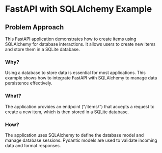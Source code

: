 # FastAPI with SQLAlchemy Example

<div class="content">

## Problem Approach

This FastAPI application demonstrates how to create items using SQLAlchemy for database interactions. It allows users to create new items and store them in a SQLite database.

### Why?

Using a database to store data is essential for most applications. This example shows how to integrate FastAPI with SQLAlchemy to manage data persistence effectively.

### What?

The application provides an endpoint ("/items/") that accepts a request to create a new item, which is then stored in a SQLite database.

### How?

The application uses SQLAlchemy to define the database model and manage database sessions. Pydantic models are used to validate incoming data and format responses.
